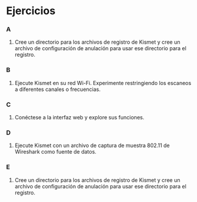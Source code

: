 # Ejercicios 

### A 
1. Cree un directorio para los archivos de registro de Kismet y cree un archivo de configuración de anulación para usar ese directorio para el registro.

### B

1. Ejecute Kismet en su red Wi-Fi. Experimente restringiendo los escaneos a diferentes canales o frecuencias.

### C

1. Conéctese a la interfaz web y explore sus funciones.

### D 

1. Ejecute Kismet con un archivo de captura de muestra 802.11 de Wireshark como fuente de datos.

### E 

1. Cree un directorio para los archivos de registro de Kismet y cree un archivo de configuración de anulación para usar ese directorio para el registro.

